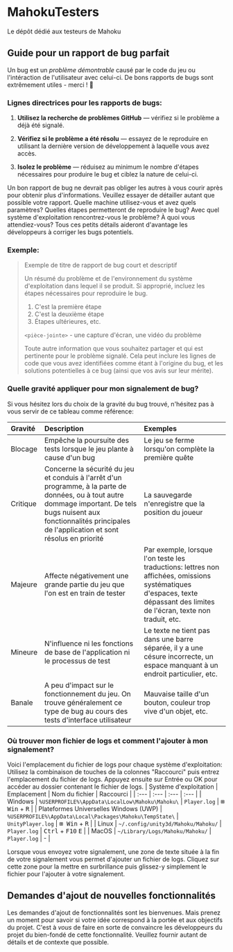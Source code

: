 # MahokuTesters
Le dépôt dédié aux testeurs de Mahoku

## Guide pour un rapport de bug parfait
Un bug est un _problème démontrable_ causé par le code du jeu ou l'intéraction de l'utilisateur avec celui-ci.
De bons rapports de bugs sont extrêmement utiles - merci ! 🙏

### Lignes directrices pour les rapports de bugs:

1. **Utilisez la recherche de problèmes GitHub** &mdash; vérifiez si le problème a déjà été
    signalé.

2. **Vérifiez si le problème a été résolu** &mdash; essayez de le reproduire en utilisant la dernière version de développement à laquelle vous avez accès.

3. **Isolez le problème** &mdash; réduisez au minimum le nombre d'étapes nécessaires pour produire le bug et ciblez la nature de celui-ci.

Un bon rapport de bug ne devrait pas obliger les autres à vous courir après pour obtenir plus d'informations.
Veuillez essayer de détailler autant que possible votre rapport. Quelle machine utilisez-vous et avez quels paramètres? Quelles étapes permetteront de reproduire le bug? Avec quel système d'exploitation rencontrez-vous le problème? À quoi vous attendiez-vous? Tous ces petits détails aideront d'avantage les développeurs à corriger les bugs potentiels.

### Exemple:

> Exemple de titre de rapport de bug court et descriptif
>
> Un résumé du problème et de l'environnement du système d'exploitation dans lequel il se produit.
> Si approprié, incluez les étapes nécessaires pour reproduire le bug.
>
> 1. C'est la première étape
> 2. C'est la deuxième étape
> 3. Étapes ultérieures, etc.
>
> `<pièce-jointe>` - une capture d'écran, une vidéo du problème
>
> Toute autre information que vous souhaitez partager et qui est pertinente pour le problème
> signalé. Cela peut inclure les lignes de code que vous avez identifiées comme étant
> à l'origine du bug, et les solutions potentielles à ce bug (ainsi que vos avis sur leur
> mérite).

### Quelle gravité appliquer pour mon signalement de bug?
Si vous hésitez lors du choix de la gravité du bug trouvé, n'hésitez pas à vous servir de ce tableau comme référence:

| Gravité | Description | Exemples |
| :--- | :--- | :--- |
| Blocage | Empêche la poursuite des tests lorsque le jeu plante à cause d'un bug | Le jeu se ferme lorsqu'on complète la première quête |
| Critique | Concerne la sécurité du jeu et conduis à l'arrêt d'un programme, à la parte de données, ou à tout autre dommage important. De tels bugs nuisent aux fonctionnalités principales de l'application et sont résolus en priorité | La sauvegarde n'enregistre que la position du joueur |
| Majeure | Affecte négativement une grande partie du jeu que l'on est en train de tester | Par exemple, lorsque l'on teste les traductions: lettres non affichées, omissions systématiques d'espaces, texte dépassant des limites de l'écran, texte non traduit, etc. |
| Mineure | N'influence ni les fonctions de base de l'application ni le processus de test | Le texte ne tient pas dans une barre séparée, il y a une césure incorrecte, un espace manquant à un endroit particulier, etc. |
| Banale | A peu d'impact sur le fonctionnement du jeu. On trouve généralement ce type de bug au cours des tests d'interface utilisateur | Mauvaise taille d'un bouton, couleur trop vive d'un objet, etc. |

### Où trouver mon fichier de logs et comment l'ajouter à mon signalement?

Voici l'emplacement du fichier de logs pour chaque système d'exploitation:
Utilisez la combinaison de touches de la colonnes "Raccourci" puis entrez l'emplacement du fichier de logs. Appuyez ensuite sur Entrée ou OK pour accéder au dossier contenant le fichier de logs.
| Système d'exploitation | Emplacement | Nom du fichier | Raccourci |
| :--- | :--- | :--- | :--- |
| Windows | `%USERPROFILE%\AppData\LocalLow\Mahoku\Mahoku\` | `Player.log` | <kbd>⊞ Win</kbd> + <kbd>R</kbd> |
| Plateformes Universelles Windows (UWP) | `%USERPROFILE%\AppData\Local\Packages\Mahoku\TempState\` | `UnityPlayer.log` | <kbd>⊞ Win</kbd> + <kbd>R</kbd> |
| Linux | `~/.config/unity3d/Mahoku/Mahoku/` | `Player.log` | <kbd>Ctrl</kbd> + <kbd>F10</kbd> <kbd>E</kbd> |
| MacOS | `~/Library/Logs/Mahoku/Mahoku/` | `Player.log` | - |

Lorsque vous envoyez votre signalement, une zone de texte située à la fin de votre signalement vous permet d'ajouter un fichier de logs.
Cliquez sur cette zone pour la mettre en surbrillance puis glissez-y simplement le fichier pour l'ajouter à votre signalement.

## Demandes d'ajout de nouvelles fonctionnalités

Les demandes d'ajout de fonctionnalités sont les bienvenues. Mais prenez un moment pour savoir
si votre idée correspond à la portée et aux objectifs du projet. C'est à *vous* de faire en
sorte de convaincre les développeurs du projet du bien-fondé de cette fonctionnalité. Veuillez
fournir autant de détails et de contexte que possible.
